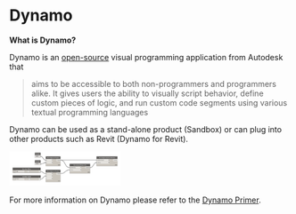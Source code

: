 # Dynamo

**What is Dynamo?** 

Dynamo is an [open-source](https://github.com/DynamoDS/Dynamo) visual programming application from Autodesk that

> aims to be accessible to both non-programmers and programmers alike. It gives users the ability to visually script behavior, define custom pieces of logic, and run custom code segments using various textual programming languages

Dynamo can be used as a stand-alone product \(Sandbox\) or can plug into other products such as Revit \(Dynamo for Revit\).

<img src="../assets/intro/dynamo1.png" style="width:200px;"/>

For more information on Dynamo please refer to the [Dynamo Primer](http://primer.dynamobim.org/).
